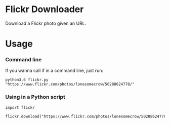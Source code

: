 # Flickr Downloader

Download a Flickr photo given an URL.

# Usage

### Command line


If you wanna call if in a command line, just run:

```
python3.6 flickr.py "https://www.flickr.com/photos/lonesomecrow/50288624778/"
```

### Using in a Python script

```
import flickr

flickr.download("https://www.flickr.com/photos/lonesomecrow/50288624778/")
```
